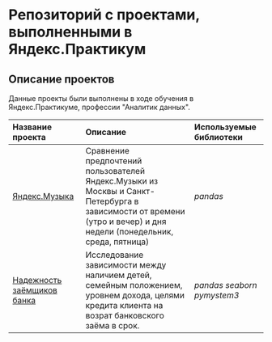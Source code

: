 # Репозиторий с проектами, выполненными в Яндекс.Практикум


## Описание проектов

Данные проекты были выполнены в ходе обучения в Яндекс.Практикуме, профессии "Аналитик данных".

| Название проекта | Описание | Используемые библиотеки | 
| :---------------------- | :---------------------- | :---------------------- |
| [Яндекс.Музыка](https://github.com/mariakudryavtseva/Yandex_Practicum_projects/tree/master/Yandex_Music) | Сравнение предпочтений пользователей Яндекс.Музыки из Москвы и Санкт-Петербурга в зависимости от времени (утро и вечер) и дня недели (понедельник, среда, пятница)| *pandas* |
| [Надежность заёмщиков банка](https://github.com/mariakudryavtseva/Yandex_Practicum_projects/tree/master/Reliability_of_the_borrower) | Исследование зависимости между наличием детей, семейным положением, уровнем дохода, целями кредита клиента на возрат банковского заёма в срок.| *pandas*  *seaborn* *pymystem3* |